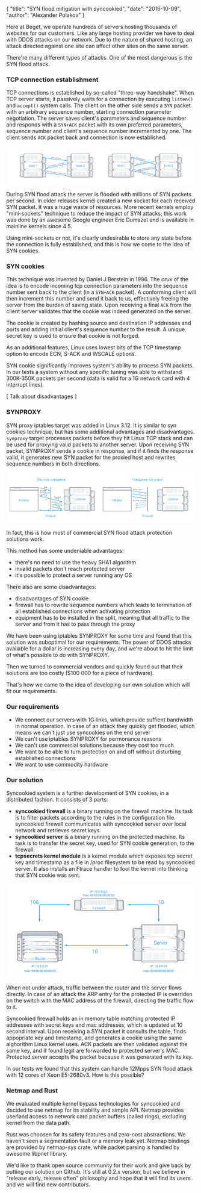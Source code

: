 {
    "title": "SYN flood mitigation with syncookied",
    "date": "2016-10-09",
    "author": "Alexander Polakov"
}

Here at Beget, we operate hundreds of servers hosting thousands of websites for our customers. Like any large hosting provider we have to deal with DDOS attacks on our network. Due to the nature of shared hosting, an attack directed against one site can affect other sites on the same server.

There're many different types of attacks. One of the most dangerous is the SYN flood attack.

### TCP connection establishment

TCP connections is established by so-called "three-way handshake". When TCP server starts, it passively waits for a connection by executing `listen()` and `accept()` system calls. The client on the other side sends a `SYN` packet with an arbitrary sequence number, starting connection parameter negotiation. The server saves client's parameters and sequence number and responds with a `SYN+ACK` packet with its own preferred parameters, sequence number and client's sequence number incremented by one. The client sends `ACK` packet back and connection is now established.

![3 way handshake](/img/3-way-handshake.png)

During SYN flood attack the server is flooded with millions of SYN packets per second. In older releases kernel created a new socket for each received SYN packet. It was a huge waste of resources. More recent kernels employ "mini-sockets" technique to reduce the impact of SYN attacks, this work was done by an awesome Google engineer Eric Dumazet and is available in mainline kernels since 4.5.

Using mini-sockets or not, it's clearly undesirable to store any state before the connection is fully established, and this is how we come to the idea of SYN cookies.


### SYN cookies

This technique was invented by Daniel J.Berstein in 1996. The crux of the idea is to encode incoming tcp connection parameters into the sequence number sent back to the client (in a `SYN+ACK` packet). A conforming client will then increment this number and send it back to us, effectively freeing the server from the burden of saving state. Upon receiving a final `ACK` from the client server validates that the cookie was indeed generated on the server.

The cookie is created by hashing source and destination IP addresses and ports and adding initial client's sequence number to the result. A unique secret key is used to ensure that cookie is not forged.

As an additional features, Linux uses lowest bits of the TCP timestamp option to encode ECN, S-ACK and WSCALE options.

SYN cookie significantly improves system's ability to process SYN packets. In our tests a system without any specific tuning was able to withstand 300K-350K packets per second (data is valid for a 1G network card with 4 interrupt lines). 

[ Talk about disadvantages ]

### SYNPROXY

SYN proxy iptables target was added in Linux 3.12. It is similar to syn cookies technique, but has some additional advantages and disadvantages. `synproxy` target processes packets before they hit Linux TCP stack and can be used for proxying valid packets to another server. Upon receiving SYN packet, SYNPROXY sends a cookie in response, and if it finds the response valid, it generates new SYN packet for the proxied host and rewrites sequence numbers in both directions.

![synproxy](/img/synproxy.png)

In fact, this is how most of commercial SYN flood attack protection solutions work.

This method has some undeniable advantages:

  - there's no need to use the heavy SHA1 algorithm
  - invalid packets don't reach protected server
  - it's possible to protect a server running any OS

There also are some disadvantages:

  - disadvantages of SYN cookie
  - firewall has to rewrite sequence numbers which leads to termination of all established connections when activating protection
  - equipment has to be installed in the split, meaning that all traffic to the server and from it has to pass through the proxy

We have been using iptables SYNPROXY for some time and found that this solution was suboptimal for our requirements. The power of DDOS attacks available for a dollar is increasing every day, and we're about to hit the limit of what's possible to do with SYNPROXY.

Then we turned to commercial vendors and quickly found out that their solutions are too costly ($100 000 for a piece of hardware).

That's how we came to the idea of developing our own solution which will fit our requirements.

### Our requirements

- We connect our servers with 1G links, which provide suffient bandwidth in normal operation. In case of an attack they quickly get flooded, which means we can't just use syncookies on the end server
- We can't use iptables SYNPROXY for permonance reasons
- We can't use commercial solutions because they cost too much
- We want to be able to turn protection on and off without disturbing established connections
- We want to use commodity hardware

### Our solution

Syncookied system is a further development of SYN cookies, in a distributed fashion. It consists of 3 parts:

 - **syncookied firewall** is a binary running on the firewall machine. Its task is to filter packets according to the rules in the configuration file. syncookied firewall communicates with syncookied server over local network and retrieves secret keys.
 - **syncookied server** is a binary running on the protected machine. Its task is to transfer the secret key, used for SYN cookie generation, to the firewall.
 - **tcpsecrets kernel module** is a kernel module which exposes tcp secret key and timestamp as a file in /proc filesystem to be read by syncookied server. It also installs an Ftrace handler to fool the kernel into thinking that SYN cookie was sent.

![syncookied](/img/syncookied.png)

When not under attack, traffic between the router and the server flows directly.
In case of an attack the ARP entry for the protected IP is overriden on the switch with the MAC address of the firewall, directing the traffic flow to it.

Syncookied firewall holds an in memory table matching protected IP addresses with secret keys and mac addresses, which is updated at 10 second interval. Upon receiving a SYN packet it consults the table, finds appopriate key and timestamp, and generates a cookie using the same alghorithm Linux kernel uses. ACK packets are then validated against the same key, and if found legit are forwarded to protected server's MAC. Protected server accepts the packet because it was generated with its key.

In our tests we found that this system can handle 12Mpps SYN flood attack with 12 cores of Xeon E5-2680v3. How is this possible?

### Netmap and Rust

We evaluated multiple kernel bypass technologies for syncookied and decided to use netmap for its stability and simple API. Netmap provides userland access to network card packet buffers (called rings), excluding kernel from the data path.

Rust was choosen for its safety features and zero-cost abstractions. We haven't seen a segmentation fault or a memory leak yet. Netmap bindings are provided by netmap-sys crate, while packet parsing is handled by awesome libpnet library.

We'd like to thank open source community for their work and give back by putting our solution on Github. It's still at 0.2.x version, but we believe in "release early, release often" philosophy and hope that it will find its users and we will find new contributors.
